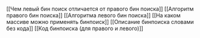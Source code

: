 [[Чем левый бин поиск отличается от правого бин поиска]]
[[Алгоритм правого бин поиска]]
[[Алгоритма левого бин поиска]]
[[На каком массиве можно применять бинпоиск]]
[[Описание бинпоиска словами без кода]]
[[Код бинпоиска (для правого и левого)]]

